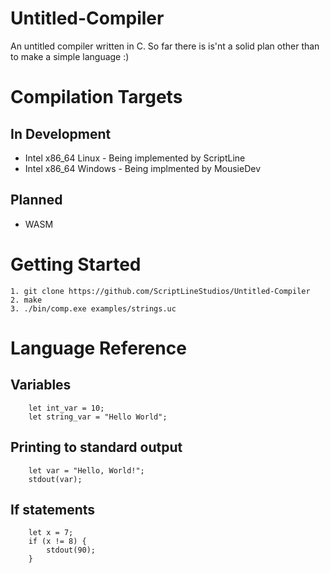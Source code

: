 # Untitled-Compiler

An untitled compiler written in C. So far there is is'nt a solid plan other than to make a simple language :)

# Compilation Targets

## In Development
- Intel x86_64 Linux - Being implemented by ScriptLine
- Intel x86_64 Windows - Being implmented by MousieDev

## Planned
- WASM

# Getting Started
```
1. git clone https://github.com/ScriptLineStudios/Untitled-Compiler
2. make
3. ./bin/comp.exe examples/strings.uc
```

# Language Reference

## Variables
```
    let int_var = 10;
    let string_var = "Hello World";
```

## Printing to standard output
```
    let var = "Hello, World!";
    stdout(var);
```

## If statements
```
    let x = 7;
    if (x != 8) {
        stdout(90);
    }
```
